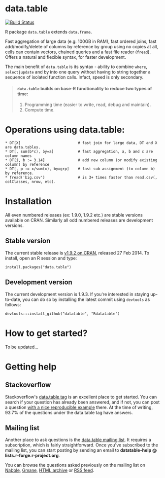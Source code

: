 # data.table

[![Build Status](https://travis-ci.org/Rdatatable/datatable.svg?branch=master)](https://travis-ci.org/Rdatatable/datatable)

R package `data.table` extends `data.frame`.

Fast aggregation of large data (e.g. 100GB in RAM), fast ordered joins, fast add/modify/delete of columns by reference by group using no copies at all, cells can contain vectors, chained queries and a fast file reader (`fread`). Offers a natural and flexible syntax, for faster development.

The main benefit of `data.table` is its syntax - ability to combine `where`, `select|update` and by into one query without having to string together a sequence of isolated function calls. Infact, speed is only secondary. 

> ####  `data.table` builds on base-R functionality to reduce two types of time:
> 1) Programming time (easier to write, read, debug and maintain).  
> 2) Compute time.  

# Operations using data.table:

    * DT[X]                          # fast join for large data, DT and X are data.tables.
    * DT[, sum(b*c), by=a]           # fast aggregation, a, b and c are column names
    * DT[i, b := 3.14]               # add new column (or modify existing column) by reference
    * DT[, p := x/sum(x), by=grp]    # fast sub-assignment (to column b) by reference.
    * fread('big.csv')               # is 3+ times faster than read.csv(, colClasses, nrow, etc).

# Installation

All even numbered releases (ex: 1.9.0, 1.9.2 etc.) are stable versions available on CRAN. Similarly all odd numbered releases are development versions.

## Stable version

The current stable release is [v1.9.2 on CRAN](http://cran.r-project.org/web/packages/data.table/index.html), released 27 Feb 2014. To install, open an R session and type:

    install.packages("data.table")

## Development version

The current development version is 1.9.3. If you're interested in staying up-to-date, you can do so by installing the latest commit using `devtools` as follows:

    devtools:::install_github("datatable", "Rdatatable")

# How to get started?

To be updated...

# Getting help

## Stackoverflow

Stackoverflow's [data.table tag](http://stackoverflow.com/questions/tagged/r+data.table) is an excellent place to get started. You can search if your question has already been answered, and if not, you can post a question [with a nice reproducible example](http://stackoverflow.com/questions/5963269/how-to-make-a-great-r-reproducible-example) there. At the time of writing, 93.7% of the questions under the data.table tag have answers.

## Mailing list

Another place to ask questions is the [data.table mailing list](https://r-forge.r-project.org/mail/?group_id=240). It requires a subscription, which is fairly straightforward. Once you've subscribed to the mailing list, you can start posting by sending an email to **datatable-help @ lists.r-forge.r-project.org**.

You can browse the questions asked previously on the mailing list on [Nabble](http://r.789695.n4.nabble.com/datatable-help-f2315188.html), [Gmane](http://dir.gmane.org/gmane.comp.lang.r.datatable), [HTML archive](http://lists.r-forge.r-project.org/pipermail/datatable-help) or [RSS feed](http://rss.gmane.org/gmane.comp.lang.r.datatable).

